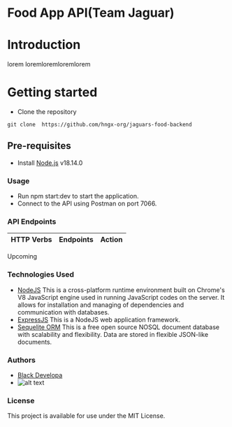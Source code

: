 # Food App API(Team Jaguar)

# Introduction
lorem loremloremloremlorem


# Getting started
- Clone the repository
```
git clone  https://github.com/hngx-org/jaguars-food-backend
```
## Pre-requisites
- Install [Node.js](https://nodejs.org/en/) v18.14.0


### Usage
- Run npm start:dev to start the application.
- Connect to the API using Postman on port 7066.

### API Endpoints

| HTTP Verbs | Endpoints            | Action                                 |
| ---------- | -------------------- | -------------------------------------- |
Upcoming
### Technologies Used
<!-- Naming Convention ~ Slack-name-[task] -->

- [NodeJS](https://nodejs.org/) This is a cross-platform runtime environment built on Chrome's V8 JavaScript engine used in running JavaScript codes on the server. It allows for installation and managing of dependencies and communication with databases.
- [ExpressJS](https://www.expresjs.org/) This is a NodeJS web application framework.
- [Sequelite ORM](https://sequelize.org) This is a free open source NOSQL document database with scalability and flexibility. Data are stored in flexible JSON-like documents.

### Authors
- [Black Developa](https://github.com/blackdevelopa)
- ![alt text](https://avatars0.githubusercontent.com/u/29962968?s=400&u=7753a408ed02e51f88a13a5d11014484bc4d80ee&v=4)

### License

This project is available for use under the MIT License.
